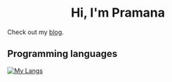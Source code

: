 <h1 align="center">Hi, I'm Pramana</h1>

Check out my [blog](https://pr4-kp.github.io/). 

## Programming languages
[![My Langs](https://skillicons.dev/icons?i=python,latex,julia,matlab,java)](https://skillicons.dev)

<!---
PramanaSaldin/PramanaSaldin is a ✨ special ✨ repository because its `README.md` (this file) appears on your GitHub profile.
You can click the Preview link to take a look at your changes.
--->

